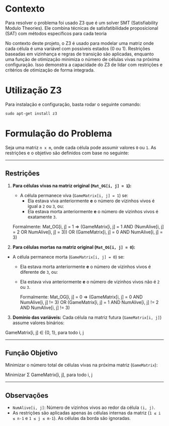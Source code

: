 
# Contexto

Para resolver o problema foi usado Z3 que é um solver SMT (Satisfiability Modulo Theories). Ele combina técnicas de satisfatibilidade proposicional (SAT) com métodos específicos para cada teoria

No contexto deste projeto, o Z3 é usado para modelar uma matriz onde cada célula é uma variável com possíveis estados (0 ou 1). Restrições baseadas em vizinhança e regras de transição são aplicadas, enquanto uma função de otimização minimiza o número de células vivas na próxima configuração. Isso demonstra a capacidade do Z3 de lidar com restrições e critérios de otimização de forma integrada.

# Utilização Z3

Para instalação e configuração, basta rodar o seguinte comando:

`sudo apt-get install z3`

# Formulação do Problema

Seja uma matriz `n x m`, onde cada célula pode assumir valores `0` ou `1`. As restrições e o objetivo são definidos com base no seguinte:

---

## Restrições

1. **Para células vivas na matriz original (`Mat_OG[i, j] = 1`):**
   - A célula permanece viva (`GameMatrix[i, j] = 1`) se:
     - Ela estava viva anteriormente **e** o número de vizinhos vivos é igual a `2` ou `3`, ou:
     - Ela estava morta anteriormente **e** o número de vizinhos vivos é exatamente `3`.

   Formalmente:
    Mat_OG[i, j] = 1 => (GameMatrix[i, j] = 1 AND (NumAlive[i, j] = 2 OR NumAlive[i, j] = 3)) OR (GameMatrix[i, j] = 0 AND NumAlive[i, j] = 3)


2. **Para células mortas na matriz original (`Mat_OG[i, j] = 0`):**
- A célula permanece morta (`GameMatrix[i, j] = 0`) se:
  - Ela estava morta anteriormente **e** o número de vizinhos vivos é diferente de `3`, ou:
  - Ela estava viva anteriormente **e** o número de vizinhos vivos não é `2` ou `3`.

    Formalmente:
    Mat_OG[i, j] = 0 => (GameMatrix[i, j] = 0 AND NumAlive[i, j] != 3) OR (GameMatrix[i, j] = 1 AND NumAlive[i, j] != 2 AND NumAlive[i, j] != 3)


3. **Domínio das variáveis:**
Cada célula na matriz futura (`GameMatrix[i, j]`) assume valores binários:

GameMatrix[i, j] ∈ {0, 1}, para todo i, j


---

## Função Objetivo

Minimizar o número total de células vivas na próxima matriz (`GameMatrix`):

Minimizar Σ GameMatrix[i, j], para todo i, j


---

## Observações

- `NumAlive[i, j]`: Número de vizinhos vivos ao redor da célula `(i, j)`.
- As restrições são aplicadas apenas às células internas da matriz (`1 ≤ i ≤ n-1` e `1 ≤ j ≤ m-1`). As células da borda são ignoradas.

